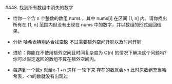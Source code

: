 #448. 找到所有数组中消失的数字
- 给你一个含 n 个整数的数组 nums ，其中 nums[i] 在区间 [1, n] 内。请你找出所有在 [1, n] 范围内但没有出现在 nums 中的数字，并以数组的形式返回结果。
- 分析 哈希表特别适合找空缺 不过需要额外空间开销以及时间开销

- 进阶：你能在不使用额外空间且时间复杂度为 O(n) 的情况下解决这个问题吗? 你可以假定返回的数组不算在额外空间内。
- 每遇到一个数x 就给x-1 +n 这样 一轮下来 存在的数就会>n 此时原数组充当哈希表，<n的数就没有出现过

 
